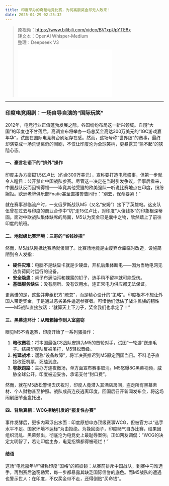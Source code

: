 ```yaml
---
title: 印度举办的奇葩电竞比赛，为何高额奖金却无人敢来！
date: 2025-04-29 02:25:32
---
```


> 原视频：https://www.bilibili.com/video/BV1xpUpYTE8x<br>转文本：OpenAI Whisper-Medium<br>整理：Deepseek V3
>
> <iframe src="//player.bilibili.com/player.html?bvid=BV1xpUpYTE8x&autoplay=0" scrolling="no" border="0" frameborder="no" framespacing="0" allowfullscreen="true"></iframe>

---

### 印度电竞闹剧：一场自导自演的“国际玩笑”  

2012年，电竞行业正值蓬勃发展之际，各国纷纷布局这一新兴领域。自诩“大国”的印度也不甘落后，高调宣布将举办一场总奖金高达300万美元的“IGC游戏嘉年华”，试图在国际电竞舞台刷足存在感。然而，这场号称“世界级”的赛事，最终却演变成一场荒诞离奇的闹剧，不仅让印度沦为全球笑柄，更暴露其“输不起”的狭隘心态。  

#### **一、豪言壮语下的“排外”操作**  
印度主办方豪掷1.5亿卢比（约合300万美元），宣称要打造电竞盛事，但第一步就令人瞠目：公开禁止中国战队参赛。尽管这一决定在当时引发争议，但事后看来，中国战队反而因祸得福——毕竟其他受邀的欧美强队一听说比赛地点在印度，纷纷婉拒。欧洲老牌俱乐部Fnatic甚至直接警告同行：“别去，保命要紧！”  

就在赛事濒临流产时，一支俄罗斯战队M5（又名“安姆”）接下了英雄帖。这支队伍曾在过去与印度的商业合作中“坑”走15亿卢比，对印度“人傻钱多”的印象根深蒂固。面对中欧战队集体缺席的局面，M5认为奖金已是囊中之物，欣然踏上了前往印度的航班。  

#### **二、地狱级比赛环境：三哥的“省钱妙招”**  
然而，M5战队刚抵达赛场就傻眼了。比赛场地竟是由废弃仓库临时改造，设施简陋到令人发指：  
- **硬件灾难**：电脑不是缺显卡就是少硬盘，开机后集体断电——因为当地电网无法负荷同时运行的设备。  
- **安全隐患**：桌子布满油污和裸露的钉子，选手稍不留神就可能受伤。  
- **基础服务缺失**：没有厕所、没有饮用水，连正常电力供应都无法保证。  

更离谱的是，这些并非组织方“疏忽”，而是精心设计的“策略”。印度根本不想让外国人带走奖金，于是通过恶劣条件逼退参赛者。可惜他们低估了战斗民族的韧性——M5战队直接放话：“就算天上下刀子，奖金我们也拿定了！”  

#### **三、黑幕连环计：从暗箱操作到入室盗窃**  
眼见M5不肯退赛，印度开始了一系列骚操作：  
1. **暗改赛程**：将本国最强CS战队安排为M5的首轮对手，试图“一轮游”送走毛子。结果印度队反被吊打，M5轻松晋级。  
2. **拖延战术**：谎称“设备故障”，将半决赛推迟到M5原定回国当日。不料毛子直接改签机票，死磕到底。  
3. **卷款跑路**：主办方连夜撤场，单方面宣布赛事取消。M5怒曝8G黑幕视频，威胁全球公开。印度被迫妥协，承诺支付“封口费”。  

然而，就在M5放松警惕去庆祝时，印度人竟潜入其酒店房间，盗走所有黑幕素材、个人财物甚至护照。战队成员连夜逃离印度，回国后召开新闻发布会，将这场闹剧细节全盘托出。  

#### **四、背后真相：WCG拒绝引发的“报复性办赛”**  
事件发酵后，更多内幕浮出水面：印度原想申办顶级赛事WCG，但被官方以“选手水平不足、国家环境不达标”为由拒绝。为挽回面子，印度赌气自办比赛，结果因组织混乱、黑幕频出，彻底沦为电竞史上最耻辱案例。正如网友调侃：“WCG的决定太明智了，若让印度主办，电竞招牌都得被砸烂！”  

#### **结语**  
这场“电竞嘉年华”堪称印度“国格”的照妖镜：从赛前排斥中国战队，到赛中刁难选手，再到赛后盗窃勒索，每一步都暴露其缺乏国际信誉的底色。而M5战队的遭遇也警示世人：在印度，不仅奖金带不走，还得倒贴“买命钱”。